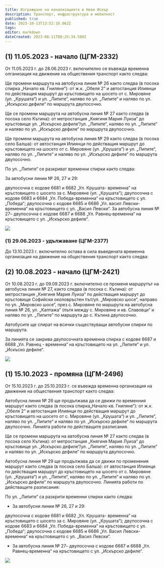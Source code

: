 ```yaml
---
title: Изграждане на канализацията в Нови Искър
description: Транспорт, инфраструктура и мобилност
published: true
date: 2023-10-13T13:52:10.062Z
tags: 
editor: markdown
dateCreated: 2023-08-11T08:25:34.589Z
---
```


## (1) 11.05.2023 - начало (ЦГМ-2332)

От 11.05.2023 г. до 28.06.2023 г. включително се въвежда временна олганизация на движение на обществения транспорт както следва:

Ще промени маршрута на автобусна линия № 26 както следва (в посока спирка „Начало кв. Гниляне“): от ж.к. „Обеля 2“ и автостанция Илиянци по действащия маршрут до кръстовището на шосето от с. Мировяне (ул. „Крушата“) и ул. „Липите“, наляво по ул. „Липите“ и наляво по ул. „Искърско дефиле“ по маршрута двупосочно.

Ще се промени маршрута на автобусна линия № 27 както следва (в посока село Кътина): от метростанция „Княгиня Мария Луиза“ до кръстовище ул. „Искърско дефиле“/ул. „Липите“, наляво по ул. „Липите“ и наляво по ул. „Искърско дефиле“ по маршрута двупосочно.

Ще промени маршрута на автобусна линия № 29 както следва (в посока село Балша): от автостанция Илиянци по действащия маршрут до кръстовището на шосето от с. Мировяне (ул. „Крушата“) и ул. „Липите“, наляво по ул. „Липите“ и наляво по ул. „Искърско дефиле“ по маршрута двупосочно.

По ул. „Липите“ се разкриват временни спирки както следва:

За автобусни линии № 26, 27 и 29:

двупосочна с кодове 6681 и 6682 „Ул. Крушата- временна“ на кръстовището с шосето за с. Мировяне (ул. „Крушата“);
двупосочна с кодове 6683 и 6684 „Ул. Победа-временна“ на кръстовището с ул. „Победа“;
двупосочна  с кодове 6685 и 6686 „Ул. васил Левски-временна“ на кръстовището с ул. „Васил Левски“.
За автобусна линия № 27– двупосочна с кодове 6687 и 6688 „Ул. Равнец-временна“ на кръстовището с ул. „Искърско дефиле“.

<img src="https://drive.google.com/uc?id=1FWKbVJoH2TWoGBprkSrGAuqkd7V0gQaT">



### (1) 29.06.2023 - удължаване  (ЦГМ-2377)
До 13.10.2023 г. включително остава в сила въведената временна организация на движение на обществения транспорт както следва:



## (2) 10.08.2023 - начало (ЦГМ-2421)
От 10.08.2023 г. до 09.09.2023 г. включително се променя маршрутът на автобусна линия № 27, както следва (в посока с. Кътина): от метростанция „Княгиня Мария Луиза“ по действащия маршрут до кръстовище Софийски околовръстен път/ул. „Мировско шосе“, направо по ул. „Мировско шосе“, през с. Мировяне по маршрута на автобусна линия № 26, ул. „Каптажа“ (пътя между с. Мировяне и кв. Славовци“ и наляво по ул. „Липите“ по маршрута до с. Кътина двупосочно.

Автобусите ще спират на всички съществуващи автобусни спирки по маршрута.

За линията се закрива двупосочната временна спирка с кодове 6687 и 6688 „Ул. Равнец - временна“ на кръстовището на ул. „Липите“ и ул. „Искъско дефиле“.

<img src="https://drive.google.com/uc?id=1IGPtS1Htybm3Js_ekZLaiRbzJmf4Pc7i">


## (1) 15.10.2023 - промяна (ЦГМ-2496)
От 15.10.2023 г. до 25.10.2023 г. се въвежда временна организация на движение на обществения транспорт както следва:

Автобусна линия № 26 ще продължава да се движи по временния маршрут както следва (в посока спирка„Начало кв. Гниляне“): от ж.к. „Обеля 2“ и автостанция Илиянци по действащия маршрут до кръстовището на шосето от с. Мировяне (ул. „Крушата“) и ул. „Липите“, наляво по ул. „Липите“ и наляво по ул. „Искърско дефиле“ по маршрута двупосочно. Линията работи по действащите разписания.

Ще се промени маршрута на автобусна линия № 27 както следва (в посока село Кътина): от метростанция „Княгиня Мария Луиза“ до кръстовище ул. „Искърско дефиле“/ул. „Липите“, наляво по ул. „Липите“ и наляво по ул. „Искърско дефиле“ по маршрута двупосочно.

Автобусна линия № 29 ще продължава да се движи по променения маршрут както следва (в посока село Балша): от автостанция Илиянци по действащия маршрут до кръстовището на шосето от с. Мировяне (ул. „Крушата“) и ул. „Липите“, наляво по ул. „Липите“ и наляво по ул. „Искърско дефиле“ по маршрута двупосочно. Линията работи по действащите разписания:

По ул. „Липите“ са разкрити временни спирки както следва:

- За автобусни линии № 26, 27 и 29:

двупосочна с кодове 6681 и 6682 „Ул. Крушата- временна“ на кръстовището с шосето за с. Мировяне (ул. „Крушата“);
двупосочна с кодове 6683 и 6684 „Ул. Победа-временна“ на кръстовището с ул. „Победа“;
двупосочна  с кодове 6685 и 6686 „Ул. Васил Левски-временна“ на кръстовището с ул. „Васил Левски“.
- За автобусна линия № 27– двупосочна с кодове 6687 и 6688 „Ул. Равнец-временна“ на кръстовището с ул. „Искърско дефиле“.
<img src="https://drive.google.com/uc?id=1hCAMbW6ZPULXR4UkyqMitjYoiT-JIjX_">

